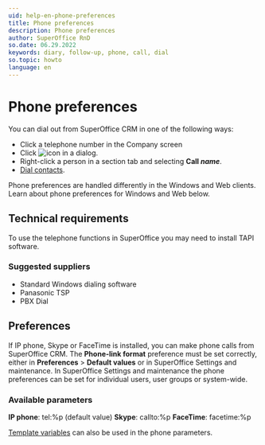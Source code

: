 ```yaml
---
uid: help-en-phone-preferences
title: Phone preferences
description: Phone preferences
author: SuperOffice RnD
so.date: 06.29.2022
keywords: diary, follow-up, phone, call, dial
so.topic: howto
language: en
---
```


# Phone preferences

You can dial out from SuperOffice CRM in one of the following ways:

* Click a telephone number in the Company screen
* Click ![icon][img1] in a dialog.
* Right-click a person in a section tab and selecting **Call *name***.
* [Dial contacts][1].

Phone preferences are handled differently in the Windows and Web clients. Learn about phone preferences for Windows and Web below.

## Technical requirements

To use the telephone functions in SuperOffice you may need to install TAPI software.

### Suggested suppliers

* Standard Windows dialing software
* Panasonic TSP
* PBX Dial

## Preferences

If IP phone, Skype or FaceTime is installed, you can make phone calls from SuperOffice CRM. The **Phone-link format** preference must be set correctly, either in **Preferences** > **Default values** or in SuperOffice Settings and maintenance. In SuperOffice Settings and maintenance the phone preferences can be set for individual users, user groups or system-wide.

### Available parameters

**IP phone**: tel:%p (default value)
**Skype**: callto:%p
**FaceTime**: facetime:%p

[Template variables][2] can also be used in the phone parameters.

<!-- Referenced links -->
[1]: dial.md
[2]: ../../../document/learn/template-variables.md

<!-- Referenced images -->
[img1]: ../../../../../common/icons/phone.png
